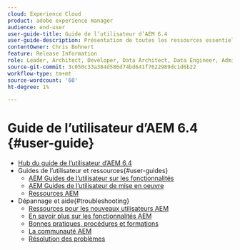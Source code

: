 ```yaml
---
cloud: Experience Cloud
product: adobe experience manager
audience: end-user
user-guide-title: Guide de l’utilisateur d’AEM 6.4
user-guide-description: Présentation de toutes les ressources essentielles pour comprendre, installer, gérer et utiliser AEM 6.4.
contentOwner: Chris Bohnert
feature: Release Information
role: Leader, Architect, Developer, Data Architect, Data Engineer, Admin, User
source-git-commit: 3c050c33a384d586d74bd641f7622989dc1d6b22
workflow-type: tm+mt
source-wordcount: '60'
ht-degree: 1%

---
```



# Guide de l’utilisateur d’AEM 6.4 {#user-guide}

+ [Hub du guide de l’utilisateur d’AEM 6.4](home.md)
+ Guides de l’utilisateur et ressources{#user-guides}
   + [AEM Guides de l’utilisateur sur les fonctionnalités](capabilities.md)
   + [AEM Guides de l’utilisateur de mise en oeuvre](implementation.md)
   + [Ressources AEM](resources.md)
+ Dépannage et aide{#troubleshooting}
   + [Ressources pour les nouveaux utilisateurs AEM](new.md)
   + [En savoir plus sur les fonctionnalités AEM](learn.md)
   + [Bonnes pratiques, procédures et formations](best-practice.md)
   + [La communauté AEM](community.md)
   + [Résolution des problèmes](troubleshooting.md)
